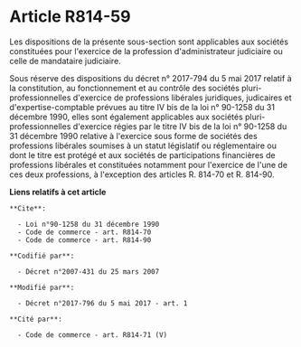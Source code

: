 # Article R814-59

Les dispositions de la présente sous-section sont applicables aux sociétés constituées pour l'exercice de la profession
d'administrateur judiciaire ou celle de mandataire judiciaire. 

Sous réserve des dispositions du décret n° 2017-794 du 5 mai 2017 relatif à la constitution, au fonctionnement et au contrôle
des sociétés pluri-professionnelles d'exercice de professions libérales juridiques, judicaires et d'expertise-comptable
prévues au titre IV bis de la loi n° 90-1258 du 31 décembre 1990, elles sont également applicables aux sociétés pluri-
professionnelles d'exercice régies par le titre IV bis de la loi n° 90-1258 du 31 décembre 1990 relative à l'exercice sous
forme de sociétés des professions libérales soumises à un statut législatif ou réglementaire ou dont le titre est protégé et
aux sociétés de participations financières de professions libérales et constituées notamment pour l'exercice de l'une de ces
deux professions, à l'exception des articles R. 814-70 et R. 814-90.

**Liens relatifs à cet article**

	**Cite**:

	  - Loi n°90-1258 du 31 décembre 1990
	  - Code de commerce - art. R814-70
	  - Code de commerce - art. R814-90

	**Codifié par**:

	  - Décret n°2007-431 du 25 mars 2007

	**Modifié par**:

	  - Décret n°2017-796 du 5 mai 2017 - art. 1

	**Cité par**:

	  - Code de commerce - art. R814-71 (V)
